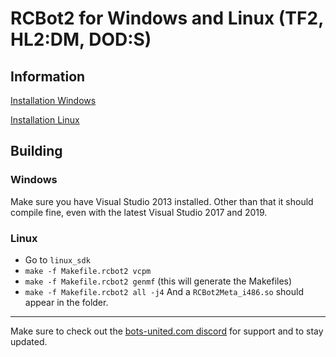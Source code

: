 # RCBot2 for Windows and Linux (TF2, HL2:DM, DOD:S)

## Information

[Installation Windows](http://rcbot.bots-united.com/forums/index.php?showtopic=2222)

[Installation Linux](http://rcbot.bots-united.com/forums/index.php?showtopic=1967)

## Building
### Windows
Make sure you have Visual Studio 2013 installed.
Other than that it should compile fine, even with the latest Visual Studio 2017 and 2019.

### Linux
* Go to `linux_sdk`
* `make -f Makefile.rcbot2 vcpm`
* `make -f Makefile.rcbot2 genmf` (this will generate the Makefiles)
* `make -f Makefile.rcbot2 all -j4`
And a `RCBot2Meta_i486.so` should appear in the folder.
---

Make sure to check out the [bots-united.com discord](https://discord.gg/BbxR5wY) for support and to stay updated.
